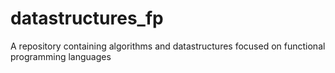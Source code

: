 # datastructures_fp
A repository containing algorithms and datastructures focused on functional programming languages

